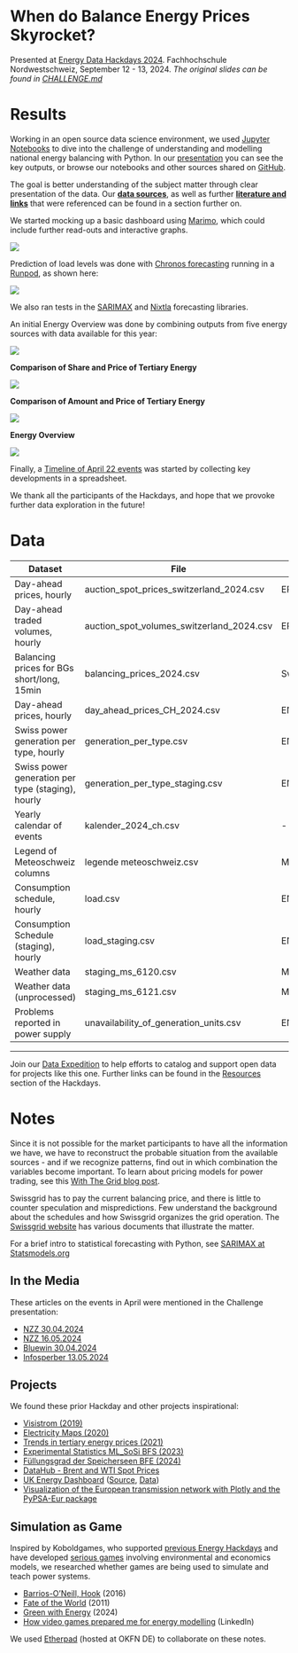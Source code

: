 # When do Balance Energy Prices Skyrocket?

Presented at [Energy Data Hackdays 2024](https://hack.energy.opendata.ch/project/124).
Fachhochschule Nordwestschweiz, September 12 - 13, 2024.
_The original slides can be found in [CHALLENGE.md](CHALLENGE.md)_

# Results

Working in an open source data science environment, we used [Jupyter Notebooks](https://jupyter.org) to dive into the challenge of understanding and modelling national energy balancing with Python. In our [presentation](https://raw.githubusercontent.com/SFOE-Hackathons/EnergyDataHackdays2024-BalanceEnergyPrices/main/presentation/When_do_Balance_Energy_Prices_Skyrocket_13_09_2024.pdf) you can see the key outputs, or browse our notebooks and other sources shared on [GitHub](https://github.com/SFOE-Hackathons/EnergyDataHackdays2024-BalanceEnergyPrices/).

The goal is better understanding of the subject matter through clear presentation of the data. Our **[data sources](#data)**, as well as further **[literature and links](#notes)** that were referenced can be found in a section further on.

We started mocking up a basic dashboard using [Marimo](https://marimo.io), which could include further read-outs and interactive graphs.

![](https://raw.githubusercontent.com/SFOE-Hackathons/EnergyDataHackdays2024-BalanceEnergyPrices/main/presentation/Marimo_iterating.png)

Prediction of load levels was done with [Chronos forecasting](https://github.com/amazon-science/chronos-forecasting?tab=readme-ov-file) running in a [Runpod](https://runpod.io/?ref=yqg82xxd), as shown here: 

![](https://raw.githubusercontent.com/SFOE-Hackathons/EnergyDataHackdays2024-BalanceEnergyPrices/main/presentation/Chronos.png)

We also ran tests in the [SARIMAX](https://www.statsmodels.org/dev/examples/notebooks/generated/statespace_sarimax_stata.html#) and [Nixtla](https://github.com/Nixtla/statsforecast?tab=readme-ov-file) forecasting libraries.

An initial Energy Overview was done by combining outputs from five energy sources with data available for this year:

![](https://raw.githubusercontent.com/SFOE-Hackathons/EnergyDataHackdays2024-BalanceEnergyPrices/main/presentation/Energy_overview.jpg)

**Comparison of Share and Price of Tertiary Energy**

![](https://raw.githubusercontent.com/SFOE-Hackathons/EnergyDataHackdays2024-BalanceEnergyPrices/main/presentation/Tertiary_energy_share.jpg)

**Comparison of Amount and Price of Tertiary Energy**

![](https://raw.githubusercontent.com/SFOE-Hackathons/EnergyDataHackdays2024-BalanceEnergyPrices/main/presentation/Tertiary_energy.jpg)

**Energy Overview**

![](https://raw.githubusercontent.com/SFOE-Hackathons/EnergyDataHackdays2024-BalanceEnergyPrices/main/presentation/Combined.jpg)

Finally, a [Timeline of April 22 events](https://cdn.knightlab.com/libs/timeline3/latest/embed/index.html?source=18jdhZQgIdU4FcwuW5Rif82PitmR3abKi2VNdCQOxnnY&font=Default&lang=en&initial_zoom=2&height=650) was started by collecting key developments in a spreadsheet. 

We thank all the participants of the Hackdays, and hope that we provoke further data exploration in the future!

# Data

| Dataset | File | Source |
| ------- | ---- | ------ |
| Day-ahead prices, hourly | auction\_spot\_prices\_switzerland\_2024.csv | EPEX |
| Day-ahead traded volumes, hourly | auction\_spot\_volumes\_switzerland\_2024.csv | EPEX |
| Balancing prices for BGs short/long, 15min | balancing\_prices\_2024.csv | Swissgrid |
| Day-ahead prices, hourly | day\_ahead\_prices\_CH\_2024.csv | ENTSO-E |
| Swiss power generation per type, hourly | generation\_per\_type.csv | ENTSO-E |
| Swiss power generation per type (staging), hourly | generation\_per\_type\_staging.csv | ENTSO-E |
| Yearly calendar of events | kalender\_2024\_ch.csv | - |
| Legend of Meteoschweiz columns | legende meteoschweiz.csv | Meteoschweiz |
| Consumption schedule, hourly | load.csv | ENTSO-E |
| Consumption Schedule (staging), hourly | load\_staging.csv | ENTSO-E |
| Weather data | staging\_ms\_6120.csv | Meteoschweiz |
| Weather data (unprocessed) | staging\_ms\_6121.csv | Meteoschweiz |
| Problems reported in power supply | unavailability\_of\_generation\_units.csv | ENTSO-E |

---

Join our [Data Expedition](https://hack.energy.opendata.ch/project/15) to help efforts to catalog and support open data for projects like this one. Further links can be found in the [Resources](https://hack.energy.opendata.ch/event/2/stages) section of the Hackdays.

# Notes

Since it is not possible for the market participants to have all the information we have, we have to reconstruct the probable situation from the available sources - and if we recognize patterns, find out in which combination the variables become important. To learn about pricing models for power trading, see this [With The Grid blog post](https://withthegrid.com/energy-pricing-epex-day-ahead-and-imbalance-prices/).

Swissgrid has to pay the current balancing price, and there is little to counter speculation and mispredictions. Few understand the background about the schedules and how Swissgrid organizes the grid operation. The [Swissgrid website](https://www.swissgrid.ch/de/home/customers/topics/bgm/balance-energy.html) has various documents that illustrate the matter.

For a brief intro to statistical forecasting with Python, see [SARIMAX at Statsmodels.org](https://www.statsmodels.org/stable/examples/notebooks/generated/statespace_sarimax_faq.html)

## In the Media

These articles on the events in April were mentioned in the Challenge presentation:

- [NZZ 30.04.2024](https://www.nzz.ch/wirtschaft/fehlprognose-beim-solarstrom-ploetzlich-fehlte-der-schweiz-die-produktion-eines-grossen-kernkraftwerkes-ld.1828058)
- [NZZ 16.05.2024](https://www.nzz.ch/wirtschaft/wie-angespannt-ist-die-lage-am-strommarkt-ld.1697374)
- [Bluewin 30.04.2024](https://www.bluewin.ch/de/news/schweiz/schweiz-drohte-letzte-woche-ploetzlich-ein-strom-blackout-2185652.html)
- [Infosperber 13.05.2024](https://www.infosperber.ch/umwelt/energieproduktion/der-fast-blackout-den-es-nicht-gab/)

## Projects

We found these prior Hackday and other projects inspirational:

- [Visistrom (2019)](https://hack.energy.opendata.ch/project/27)
- [Electricity Maps (2020)](https://hack.energy.opendata.ch/project/67)
- [Trends in tertiary energy prices (2021)](https://hack.energy.opendata.ch/project/86)
- [Experimental Statistics ML_SoSi BFS (2023)](https://www.experimental.bfs.admin.ch/expstat/de/home/projekte/ml-sosi.html)
- [Füllungsgrad der Speicherseen BFE (2024)](https://www.uvek-gis.admin.ch/BFE/storymaps/AP_FuellungsgradSpeicherseen/?lang=de)
- [DataHub - Brent and WTI Spot Prices](https://datahub.io/@Daniellappv/oil-prices-this)
- [UK Energy Dashboard](https://www.energydashboard.co.uk/live) ([Source](https://github.com/1tang/Energy-Dashboard), [Data](https://www.nationalgrideso.com/data-portal))
- [Visualization of the European transmission network with Plotly and the PyPSA-Eur package](https://github.com/zoltanmaric/coppersushi)

## Simulation as Game

Inspired by Koboldgames, who supported [previous Energy Hackdays](https://koboldgames.ch/blog/2021-01-13?lang=eng) and have developed [serious games](https://koboldgames.ch/games) involving environmental and economics models, we researched whether games are being used to simulate and teach power systems.

- [Barrios-O’Neill, Hook](https://www.sciencedirect.com/science/article/pii/S001632871630088X) (2016)
- [Fate of the World](https://store.steampowered.com/app/901776/Fate_of_the_World_Tipping_Point/) (2011)
- [Green with Energy](https://store.steampowered.com/app/890890/Green_With_Energy/) (2024)
- [How video games prepared me for energy modelling](https://www.linkedin.com/pulse/how-video-games-prepared-me-energy-modelling-10-avgerinopoulos/) (LinkedIn)

We used [Etherpad](https://pad.okfn.de/) (hosted at OKFN DE) to collaborate on these notes.
